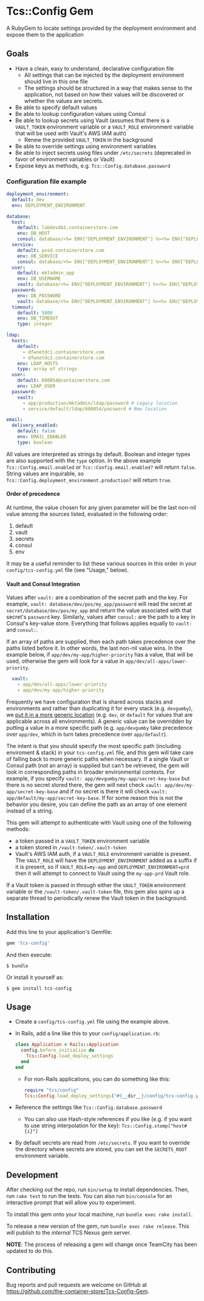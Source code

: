 # Tcs::Config Gem
A RubyGem to locate settings provided by the deployment environment and expose them to the application

## Goals

* Have a clean, easy to understand, declarative configuration file
  * All settings that can be injected by the deployment environment should live in this one file
  * The settings should be structured in a way that makes sense to the application,
    not based on how their values will be discovered or whether the values are secrets.
* Be able to specify default values
* Be able to lookup configuration values using Consul
* Be able to lookup secrets using Vault (assumes that there is a `VAULT_TOKEN` environment variable
  or a `VAULT_ROLE` environment variable that will be used with Vault's AWS IAM auth)
  * Renew the provided `VAULT_TOKEN` in the background
* Be able to override settings using environment variables
* Be able to inject secrets using files under `/etc/secrets` (deprecated in favor of environment variables or Vault)
* Expose keys as methods, e.g. `Tcs::Config.database.password`


### Configuration file example

```yaml
deployment_environment:
  default: dev
  env: DEPLOYMENT_ENVIRONMENT

database:
  host:
    default: labdevdb1.containerstore.com
    env: DB_HOST
    consul: database/<%= ENV["DEPLOYMENT_ENVIRONMENT"] %><%= ENV["DEPLOYMENT_STACK"] %>/pos/host
  service:
    default: posd.containerstore.com
    env: DB_SERVICE
    consul: database/<%= ENV["DEPLOYMENT_ENVIRONMENT"] %><%= ENV["DEPLOYMENT_STACK"] %>/pos/service-name
  user:
    default: mktadmin_app
    env: DB_USERNAME
    vault: database/<%= ENV["DEPLOYMENT_ENVIRONMENT"] %><%= ENV["DEPLOYMENT_STACK"] %>/pos/my-app/username
  password:
    env: DB_PASSWORD
    vault: database/<%= ENV["DEPLOYMENT_ENVIRONMENT"] %><%= ENV["DEPLOYMENT_STACK"] %>/pos/my-app/password
  timeout:
    default: 5000
    env: DB_TIMEOUT
    type: integer

ldap:
  hosts:
    default:
      - dfwnetdc1.containerstore.com
      - dfwnetdc2.containerstore.com
    env: LDAP_HOSTS
    type: array of strings
  user:
    default: 600854@containerstore.com
    env: LDAP_USER
  password:
    vault:
      - app/production/mktadmin/ldap/password # Legacy location
      - service/default/ldap/600854/password # New location

email:
  delivery_enabled:
    default: false
    env: EMAIL_ENABLED
    type: boolean
```

All values are interpreted as strings by default.
Boolean and integer types are also supported with the `type` option.
In the above example `Tcs::Config.email.enabled` or `Tcs::Config.email.enabled?` will return `false`.
String values are inquirable, so `Tcs::Config.deployment_environment.production?` will return `true`.

#### Order of precedence

At runtime, the value chosen for any given parameter will be the last non-nil value among the sources listed, evaluated in the following order:

1. default
1. vault
1. secrets
1. consul
1. env

It may be a useful reminder to list these various sources in this order in your `config/tcs-config.yml` file (see "Usage," below).

#### Vault and Consul Integration
 
Values after `vault:` are a combination of the secret path and the key.
For example, `vault: database/dev/pos/my_app/password` will read the secret at `secret/database/dev/pos/my_app`
and return the value associated with that secret's `password` key.
Similarly, values after `consul:` are the path to a key in Consul's key-value store.
Everything that follows applies equally to `vault:` and `consul:`.

If an array of paths are supplied, then each path takes precedence over
the paths listed before it. In other words, the last non-nil value wins.
In the example below, if `app/dev/my-app/higher-priority` has a value, that will be used,
otherwise the gem will look for a value in `app/dev/all-apps/lower-priority`.  
```yaml
  vault:
    - app/dev/all-apps/lower-priority
    - app/dev/my-app/higher-priority
```

Frequently we have configuration that is shared across stacks and environments and rather than duplicating it
for every stack (e.g. `devgumby`), we
[put it in a more generic location](https://github.com/the-container-store/Technical-Architecture/pull/120)
(e.g. `dev`, or `default` for values that are applicable across all environments).
A generic value can be overridden by putting a value in a more specific path
(e.g. `app/devgumby` take precedence over `app/dev`, which in turn takes precedence over `app/default`).

The intent is that you should specify the most specific path (including enviroment & stack)
in your `tcs-config.yml` file, and this gem will take care of falling back to more generic paths when necessary.
If a single Vault or Consul path (not an array) is supplied but can't be retrieved,
the gem will look in corresponding paths in broader environmental contexts.
For example, if you specify `vault: app/devgumby/my-app/secret-key-base` but there is no secret stored there,
the gem will next check `vault: app/dev/my-app/secret-key-base` and if no secret is there it will check
`vault: app/default/my-app/secret-key-base`.
If for some reason this is not the behavior you desire, you can define the path as an array of one element
instead of a string.

This gem will attempt to authenticate with Vault using one of the following methods:
* a token passed in a `VAULT_TOKEN` environment variable
* a token stored in `/vault-token/.vault-token`
* Vault's AWS IAM auth, if a `VAULT_ROLE` environment variable is present.
  The `VAULT_ROLE` will have the `DEPLOYMENT_ENVIRONMENT` added as a suffix if it is present,
  so if `VAULT_ROLE=my-app` and `DEPLOYMENT_ENVIRONMENT=prd` then it will attempt to connect to Vault
  using the `my-app-prd` Vault role. 

If a Vault token is passed in through either the `VAULT_TOKEN` environment variable
or the `/vault-token/.vault-token` file, this gem also spins up a separate thread
to periodically renew the Vault token in the background. 

## Installation

Add this line to your application's Gemfile:

```ruby
gem 'tcs-config'
```

And then execute:

    $ bundle

Or install it yourself as:

    $ gem install tcs-config

## Usage

* Create a `config/tcs-config.yml` file using the example above.
* In Rails, add a line like this to your `config/application.rb`:
  ```ruby
  class Application < Rails::Application
    config.before_initialize do
      Tcs::Config.load_deploy_settings
    end
  end
  ```
  * For non-Rails applications, you can do something like this:
    ```ruby
    require "tcs/config"
    Tcs::Config.load_deploy_settings("#{__dir__}/config/tcs-config.yml")
    ```

* Reference the settings like `Tcs::Config.database.password`
  * You can also use Hash-style references if you like (e.g. if you want to use string interpolation for the key):
    `Tcs::Config.stomp["host#{i}"]`
* By default secrets are read from `/etc/secrets`.
  If you want to override the directory where secrets are stored, you can set the `SECRETS_ROOT` environment variable.

## Development

After checking out the repo, run `bin/setup` to install dependencies. Then, run `rake test` to run the tests.
You can also run `bin/console` for an interactive prompt that will allow you to experiment.

To install this gem onto your local machine, run `bundle exec rake install`.

To release a new version of the gem, run `bundle exec rake release`.
This will publish to the _internal_ TCS Nexus gem server.

**NOTE**: The process of releasing a gem will change once TeamCity has been updated to do this.

## Contributing

Bug reports and pull requests are welcome on GitHub at https://github.com/the-container-store/Tcs-Config-Gem.
